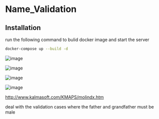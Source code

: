 # Name_Validation

<!-- Installation -->
## Installation

run the following command to bulid docker image and start the server
```sh
docker-compose up --build -d
  ```
  
  
  
  
  ![image](https://user-images.githubusercontent.com/101316217/206884574-1e1a7491-9dae-4859-b1ec-859b009de3b4.png)
  
  
  
  ![image](https://user-images.githubusercontent.com/101316217/206884582-d2daf0df-8940-4f23-9e92-b05b8b467fc7.png)
  
  
  
  
  ![image](https://user-images.githubusercontent.com/101316217/206884588-a75730d0-54ec-495f-b59d-f5b41aa2d266.png)
  
  
  
  ![image](https://user-images.githubusercontent.com/101316217/206884598-eab0739b-9119-43b3-a2a6-cc61b890cf14.png)


<!-- Datasets sources -->
http://www.kalmasoft.com/KMAPS/molindx.htm

<!-- Future Work -->
deal with the validation cases where the father and grandfather must be male 








